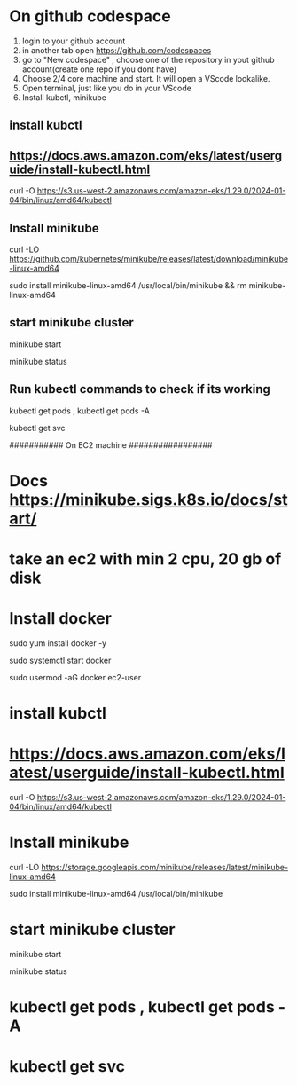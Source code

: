 # On github codespace ###

1. login to your github account 
2. in another tab open https://github.com/codespaces
3. go to "New codespace" , choose one of the repository in yout github account(create one repo if you dont have)
4. Choose 2/4 core machine and start. It will open a VScode lookalike. 
5. Open terminal, just like you do in your VScode
6. Install kubctl, minikube 

## install kubctl 

## https://docs.aws.amazon.com/eks/latest/userguide/install-kubectl.html

curl -O https://s3.us-west-2.amazonaws.com/amazon-eks/1.29.0/2024-01-04/bin/linux/amd64/kubectl


## Install minikube

curl -LO https://github.com/kubernetes/minikube/releases/latest/download/minikube-linux-amd64

sudo install minikube-linux-amd64 /usr/local/bin/minikube && rm minikube-linux-amd64


## start minikube cluster

minikube start

minikube status

## Run kubectl commands to check if its working 

kubectl get pods , kubectl get pods -A

 kubectl get svc





########### On EC2 machine  #################
# Docs https://minikube.sigs.k8s.io/docs/start/

# take an ec2 with min 2 cpu, 20 gb of disk 

# Install docker

sudo yum install docker -y

sudo systemctl start docker

sudo usermod -aG docker ec2-user

# install kubctl 

# https://docs.aws.amazon.com/eks/latest/userguide/install-kubectl.html

curl -O https://s3.us-west-2.amazonaws.com/amazon-eks/1.29.0/2024-01-04/bin/linux/amd64/kubectl


# Install minikube

curl -LO https://storage.googleapis.com/minikube/releases/latest/minikube-linux-amd64

sudo install minikube-linux-amd64 /usr/local/bin/minikube

# start minikube cluster

minikube start

minikube status


# kubectl get pods , kubectl get pods -A

# kubectl get svc
